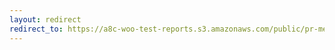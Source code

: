 ```yaml
---
layout: redirect
redirect_to: https://a8c-woo-test-reports.s3.amazonaws.com/public/pr-merge/43828/api/index.html
---
```

